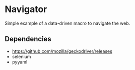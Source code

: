 # Navigator

Simple example of a data-driven macro to navigate the web.

## Dependencies

- https://github.com/mozilla/geckodriver/releases
- selenium
- pyyaml